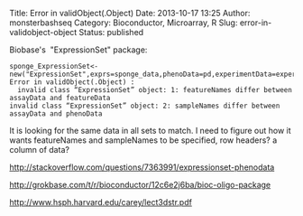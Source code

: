Title: Error in validObject(.Object)
Date: 2013-10-17 13:25
Author: monsterbashseq
Category: Bioconductor, Microarray, R
Slug: error-in-validobject-object
Status: published

Biobase's  "ExpressionSet" package:

    sponge_ExpressionSet<-new("ExpressionSet",exprs=sponge_data,phenoData=pd,experimentData=experimentData,featureData=an)
    Error in validObject(.Object) : 
      invalid class “ExpressionSet” object: 1: featureNames differ between assayData and featureData
    invalid class “ExpressionSet” object: 2: sampleNames differ between assayData and phenoData

It is looking for the same data in all sets to match. I need to figure
out how it wants featureNames and sampleNames to be specified, row
headers? a column of data?

http://stackoverflow.com/questions/7363991/expressionset-phenodata

http://grokbase.com/t/r/bioconductor/12c6e2j6ba/bioc-oligo-package

http://www.hsph.harvard.edu/carey/lect3dstr.pdf
